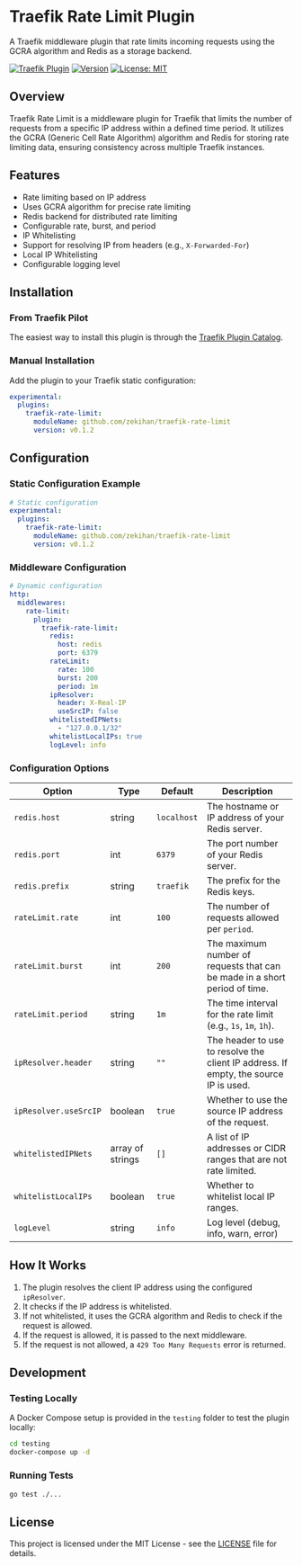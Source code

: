 # Traefik Rate Limit Plugin

A Traefik middleware plugin that rate limits incoming requests using the GCRA algorithm and Redis as a storage backend.

[![Traefik Plugin](https://img.shields.io/badge/Traefik%20Plugin-Traefik%20Rate%20Limit-blue)](https://plugins.traefik.io/plugins/67f2cf4768f0062a5d501e61/traefik-rate-limit)
[![Version](https://img.shields.io/badge/version-0.1.2-green)](https://github.com/zekihan/traefik-rate-limit/releases/tag/v0.1.2)
[![License: MIT](https://img.shields.io/badge/License-MIT-yellow.svg)](https://github.com/zekihan/traefik-rate-limit/blob/main/LICENSE)

## Overview

Traefik Rate Limit is a middleware plugin for Traefik that limits the number of requests from a specific IP address within a defined time period. It utilizes the GCRA (Generic Cell Rate Algorithm) algorithm and Redis for storing rate limiting data, ensuring consistency across multiple Traefik instances.

## Features

- Rate limiting based on IP address
- Uses GCRA algorithm for precise rate limiting
- Redis backend for distributed rate limiting
- Configurable rate, burst, and period
- IP Whitelisting
- Support for resolving IP from headers (e.g., `X-Forwarded-For`)
- Local IP Whitelisting
- Configurable logging level

## Installation

### From Traefik Pilot

The easiest way to install this plugin is through the [Traefik Plugin Catalog](https://plugins.traefik.io/plugins/67f2cf4768f0062a5d501e61/traefik-rate-limit).

### Manual Installation

Add the plugin to your Traefik static configuration:

```yaml
experimental:
  plugins:
    traefik-rate-limit:
      moduleName: github.com/zekihan/traefik-rate-limit
      version: v0.1.2
```

## Configuration

### Static Configuration Example

```yaml
# Static configuration
experimental:
  plugins:
    traefik-rate-limit:
      moduleName: github.com/zekihan/traefik-rate-limit
      version: v0.1.2
```

### Middleware Configuration

```yaml
# Dynamic configuration
http:
  middlewares:
    rate-limit:
      plugin:
        traefik-rate-limit:
          redis:
            host: redis
            port: 6379
          rateLimit:
            rate: 100
            burst: 200
            period: 1m
          ipResolver:
            header: X-Real-IP
            useSrcIP: false
          whitelistedIPNets:
            - "127.0.0.1/32"
          whitelistLocalIPs: true
          logLevel: info
```

### Configuration Options

| Option | Type | Default | Description |
|--------|------|---------|-------------|
| `redis.host` | string | `localhost` | The hostname or IP address of your Redis server. |
| `redis.port` | int | `6379` | The port number of your Redis server. |
| `redis.prefix` | string | `traefik` | The prefix for the Redis keys. |
| `rateLimit.rate` | int | `100` | The number of requests allowed per `period`. |
| `rateLimit.burst` | int | `200` | The maximum number of requests that can be made in a short period of time. |
| `rateLimit.period` | string | `1m` | The time interval for the rate limit (e.g., `1s`, `1m`, `1h`). |
| `ipResolver.header` | string | `""` | The header to use to resolve the client IP address. If empty, the source IP is used. |
| `ipResolver.useSrcIP` | boolean | `true` | Whether to use the source IP address of the request. |
| `whitelistedIPNets` | array of strings | `[]` | A list of IP addresses or CIDR ranges that are not rate limited. |
| `whitelistLocalIPs` | boolean | `true` | Whether to whitelist local IP ranges. |
| `logLevel` | string | `info` | Log level (debug, info, warn, error) |

## How It Works

1.  The plugin resolves the client IP address using the configured `ipResolver`.
2.  It checks if the IP address is whitelisted.
3.  If not whitelisted, it uses the GCRA algorithm and Redis to check if the request is allowed.
4.  If the request is allowed, it is passed to the next middleware.
5.  If the request is not allowed, a `429 Too Many Requests` error is returned.

## Development

### Testing Locally

A Docker Compose setup is provided in the `testing` folder to test the plugin locally:

```bash
cd testing
docker-compose up -d
```

### Running Tests

```bash
go test ./...
```

## License

This project is licensed under the MIT License - see the [LICENSE](https://github.com/zekihan/traefik-rate-limit/blob/main/LICENSE) file for details.

